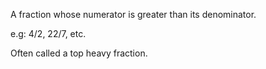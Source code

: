 A fraction whose numerator is greater than its denominator.

e.g: 4/2, 22/7, etc.

Often called a top heavy fraction.

